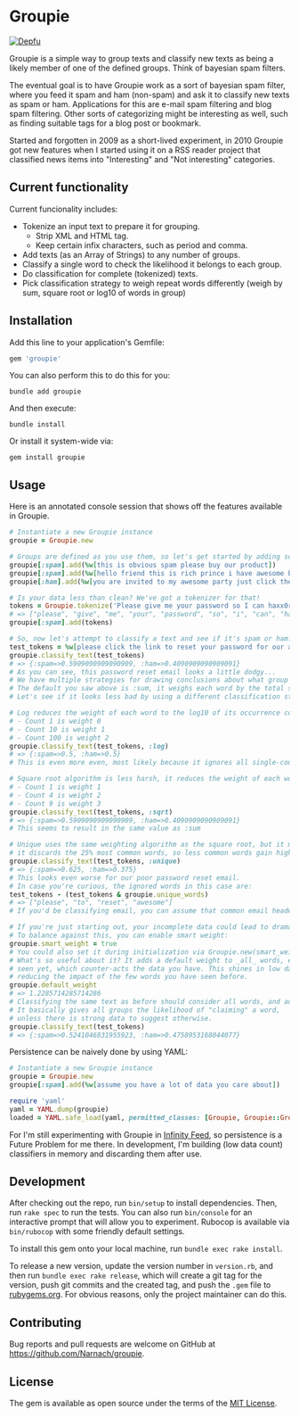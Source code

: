 # Groupie

[![Depfu](https://badges.depfu.com/badges/367956233b3b31a6fc19db4515263b9e/overview.svg)](https://depfu.com/github/Narnach/groupie?project_id=34004)

Groupie is a simple way to group texts and classify new texts as being a likely member of one of the defined groups. Think of bayesian spam filters.

The eventual goal is to have Groupie work as a sort of bayesian spam filter, where you feed it spam and ham (non-spam) and ask it to classify new texts as spam or ham. Applications for this are e-mail spam filtering and blog spam filtering. Other sorts of categorizing might be interesting as well, such as finding suitable tags for a blog post or bookmark.

Started and forgotten in 2009 as a short-lived experiment, in 2010 Groupie got new features when I started using it on a RSS reader project that classified news items into "Interesting" and "Not interesting" categories.

## Current functionality

Current funcionality includes:

* Tokenize an input text to prepare it for grouping.
    * Strip XML and HTML tag.
    * Keep certain infix characters, such as period and comma.
* Add texts (as an Array of Strings) to any number of groups.
* Classify a single word to check the likelihood it belongs to each group.
* Do classification for complete (tokenized) texts.
* Pick classification strategy to weigh repeat words differently (weigh by sum, square root or log10 of words in group)

## Installation

Add this line to your application's Gemfile:

```ruby
gem 'groupie'
```

You can also perform this to do this for you:

    bundle add groupie

And then execute:

    bundle install

Or install it system-wide via:

    gem install groupie

## Usage

Here is an annotated console session that shows off the features available in Groupie.

```ruby
# Instantiate a new Groupie instance
groupie = Groupie.new

# Groups are defined as you use them, so let's get started by adding some pre-tokenized words
groupie[:spam].add(%w[this is obvious spam please buy our product])
groupie[:spam].add(%w[hello friend this is rich prince i have awesome bitcoin for you])
groupie[:ham].add(%w[you are invited to my awesome party just click the link to rsvp])

# Is your data less than clean? We've got a tokenizer for that!
tokens = Groupie.tokenize('Please give me your password so I can haxx0r you!')
# => ["please", "give", "me", "your", "password", "so", "i", "can", "haxx0r", "you"]
groupie[:spam].add(tokens)

# So, now let's attempt to classify a text and see if it's spam or ham:
test_tokens = %w[please click the link to reset your password for our awesome product]
groupie.classify_text(test_tokens)
# => {:spam=>0.5909090909090909, :ham=>0.4090909090909091}
# As you can see, this password reset email looks a little dodgy...
# We have multiple strategies for drawing conclusions about what group it belongs to.
# The default you saw above is :sum, it weighs each word by the total sum of occurrences.
# Let's see if it looks less bad by using a different classification strategies.

# Log reduces the weight of each word to the log10 of its occurrence count:
# - Count 1 is weight 0
# - Count 10 is weight 1
# - Count 100 is weight 2
groupie.classify_text(test_tokens, :log)
# => {:spam=>0.5, :ham=>0.5}
# This is even more even, most likely because it ignores all single-count words...

# Square root algorithm is less harsh, it reduces the weight of each word to the square root of the count:
# - Count 1 is weight 1
# - Count 4 is weight 2
# - Count 9 is weight 3
groupie.classify_text(test_tokens, :sqrt)
# => {:spam=>0.5909090909090909, :ham=>0.4090909090909091}
# This seems to result in the same value as :sum

# Unique uses the same weighting algorithm as the square root, but it modifies the word dictionary:
# it discards the 25% most common words, so less common words gain higher predictive power.
groupie.classify_text(test_tokens, :unique)
# => {:spam=>0.625, :ham=>0.375}
# This looks even worse for our poor password reset email.
# In case you're curious, the ignored words in this case are:
test_tokens - (test_tokens & groupie.unique_words)
# => ["please", "to", "reset", "awesome"]
# If you'd be classifying email, you can assume that common email headers will get ignored this way.

# If you're just starting out, your incomplete data could lead to dramatic misrepresentations of the data.
# To balance against this, you can enable smart weight:
groupie.smart_weight = true
# You could also set it during initialization via Groupie.new(smart_weight: true)
# What's so useful about it? It adds a default weight to _all_ words, even the ones you haven't
# seen yet, which counter-acts the data you have. This shines in low data situations,
# reducing the impact of the few words you have seen before.
groupie.default_weight
# => 1.2285714285714286
# Classifying the same text as before should consider all words, and add this default weight to all words
# It basically gives all groups the likelihood of "claiming" a word,
# unless there is strong data to suggest otherwise.
groupie.classify_text(test_tokens)
# => {:spam=>0.5241046831955923, :ham=>0.4758953168044077}
```

Persistence can be naively done by using YAML:

```ruby
# Instantiate a new Groupie instance
groupie = Groupie.new
groupie[:spam].add(%w[assume you have a lot of data you care about])

require 'yaml'
yaml = YAML.dump(groupie)
loaded = YAML.safe_load(yaml, permitted_classes: [Groupie, Groupie::Group, Symbol])
```

For I'm still experimenting with Groupie in [Infinity Feed](https://www.infinity-feed.com), so persistence is a Future Problem for me there. In development, I'm building (low data count) classifiers in memory and discarding them after use.

## Development

After checking out the repo, run `bin/setup` to install dependencies. Then, run `rake spec` to run the tests. You can also run `bin/console` for an interactive prompt that will allow you to experiment. Rubocop is available via `bin/rubocop` with some friendly default settings.

To install this gem onto your local machine, run `bundle exec rake install`.

To release a new version, update the version number in `version.rb`, and then run `bundle exec rake release`, which will create a git tag for the version, push git commits and the created tag, and push the `.gem` file to [rubygems.org](https://rubygems.org). For obvious reasons, only the project maintainer can do this.

## Contributing

Bug reports and pull requests are welcome on GitHub at https://github.com/Narnach/groupie.

## License

The gem is available as open source under the terms of the [MIT License](https://opensource.org/licenses/MIT).
